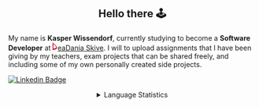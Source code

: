 ## <p align="center">Hello there 🕹️</p>

My name is **Kasper Wissendorf**, currently studying to become a **Software Developer** at [![Icon](/assets/icons/social/Dania.png)eaDania Skive](https://eadania.com/). I will to upload assignments that I have been giving by my teachers, exam projects that can be shared freely, and including some of my own personally created side projects.

[![Linkedin Badge](https://img.shields.io/badge/-Kasper%20Wissendorf-blue?style=flat-square&logo=Linkedin&logoColor=white&link=https://www.linkedin.com/in/kasper-wissendorf-7279011b6/)](https://www.linkedin.com/in/kasper-wissendorf-7279011b6/)

<details>
  <summary align="center">Language Statistics</summary>
  <a href="https://github.com/kasp470f#WhyDidYouPressThat?"><img src="https://wakatime.com/share/@26d9b5da-1a46-43a0-b500-8dcba24427ff/c4571e45-843d-4b55-9e45-83b0f4eca7a6.svg"</a>
</details>
